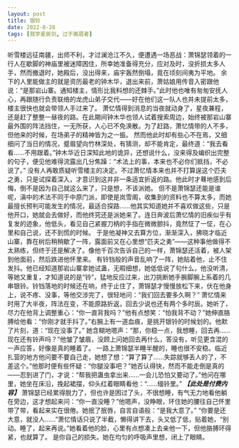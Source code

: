 ```yaml
---
layout: post
title: 银铃
date: 2022-8-28
tags: [我学星辰剑, 过于画眉者]
---
```


听雪楼远征南疆，出师不利，才过澜沧江不久，便遭遇一场恶战：萧锦瑟领着的一行人在歇脚的神庙里被迷障困住，所幸她准备得充分，应对及时，没折损太多人手，然而撤退时，她殿后，没出得来，庙宇轰然倒塌，竟在顷刻间夷为平地。
余下的人里能做主的就是资历最老的钟木华，退出来前，萧姑娘用传音入密跟他说：“是那岩山寨。通知楼主，情形比我料想的还棘手。”此时他也唯有匆匆安抚人心，再跟随行负责联络的龙虎山弟子交代——好在他们这一队人也并未提前太多，楼主很快也就会带领人手过来了。
萧忆情得到消息的当夜就动身了，星夜兼程，还是赶了整整一昼夜的路。在此期间钟木华也领人试着搜索周边，始终被那岩山寨最外围的阵法挡住，一无所获，人心已不免涣散。为了赶路，萧忆情带的人不多，但他来的时候，在场弟子的精神皆为之一振。
然而他此时却有些心不在焉，又细细问了当日的情况，蹙眉望向竹林深处，有猜测，却不能肯定，最终道：“我去看看……不用跟着。”钟木华近日深知此地的诡异，还想说什么，没来得及编织出完整的句子，便见他难得流露出几分焦躁：“术法上的事，本来也不必你们抵挡，不必说了。”
没有人再敢质疑听雪楼主的决定。不过萧忆情本来也并不打算逞这个匹夫之勇，只是试探着深入，才意识到这并非一条适宜折返的路。他此时才蓦地感到后悔，倒不是因为自己就这么来了，只是想，不该派她。
但不是萧锦瑟还能是谁呢，滇中的术法不同于中原门派，即使是岚雪阁，收集到的资料也不算太多，而她最擅长预判可能发生的情况，最适合探路……他其实知道她并不喜欢做这些，只是他开口，她就会去做好，而他终究还是派她来了。连日奔波后萧忆情的旧疾似乎有复发的迹象，他低头，看见自己紧握刀柄的手指在微微颤抖，竟然怔了一怔，在心里和自己说，还不到慌的时候。
于是他凝神又去算方位，渐渐深入，拂晓才临近山寨，靠在树后稍稍歇了一阵，露面前又在心里想“匹夫之勇”——这种事他做得不太熟练，但终于还是解决了。像他千百次告诉自己的一样，萧锦瑟还活着，被人架到他面前，然后跌进他怀里来。
有铃铛般的声音乱响了一阵，她贴着他，止不住发抖。他已经知道那岩山寨拿她试蛊，无暇细想，她低低说了句什么，他没听清，等她又重复，才知道说的是“铃”，猛地反应过来，出刀挑断她手腕脚腕上系着的几串银铃。铃铛落地的时候还在响，终于止住了，萧锦瑟才慢慢放松下来，伏在他身上，说不疼、没事，等他交涉完了，很轻地问：“我们回去要多久啊？”
萧忆情来时用了大半夜，阵法在变，不能原路折返，回去少说也还有两个多时辰。她听了，尽力在他背上调整重心：“你一直背我吗？”他有点想笑：“怕我背不动？”她伸直胳膊给他看：“你刚才就手抖了。”右腕上有一道血痕，是挑开银铃的时候划的。他默了片刻，道：“现在没事了。”
她含糊地嗯声：“那，你稳一点，我想睡，回去再……现在还有铃声吗？”他皱了皱眉，没顾上问她回去再什么，答没有，听见更含混的一声应答，好像是真的睡着了。
一路上萧锦瑟半睡半醒的，睡也很不安稳。临近扎营的地方他问要不要自己走，她想了想：“算了算了……失踪就够丢人的了，不差这个。”他那时便有些怀疑：“你腿没事吧？”她否认得快，然而不能走倒是真的——忍到进了门，才说：“帮我把蛊虫拿出来……一会儿恐怕又要动了。”他问在哪里，她坐在床沿，挽起裙摆，仰头红着眼睛看他：“……缅铃里。”
***【此处是付费内容】***
萧锦瑟已经累得脱力了，但也许是困过了头，不很想睡，有气无力地看他躺在旁边，这才想起来问：“你一直没睡？”他嗯声，没睁眼，环住她的腰往自己怀里带了带，看起来实在很倦。她抿了抿唇，自言自语般：“是我大意了。”
“你要是还大意，就没人……”萧忆情话只说了半截，懒得讲下去，头又低了低，贴着她，“别动。睡了，起来再说。”她看着他的脸，心里有点想凑上去亲他一下，但他胳膊环得紧，也就算了。
是你自己的损失。她在均匀的呼吸声里想，闭上了眼睛。
